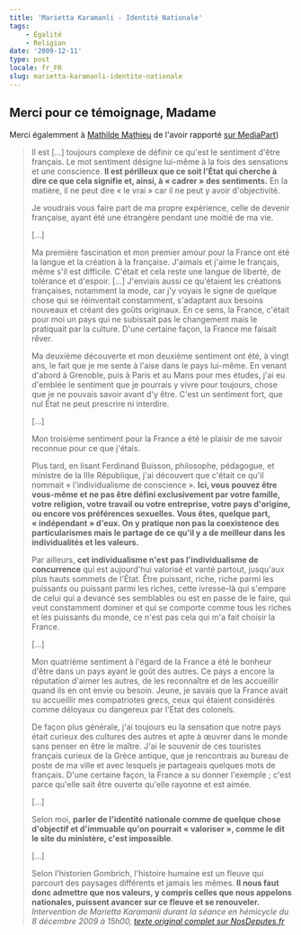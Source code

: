 ```yaml
---
title: 'Marietta Karamanli - Identité Nationale'
tags:
    - Égalité
    - Religion
date: '2009-12-11'
type: post
locale: fr_FR
slug: marietta-karamanli-identite-nationale
---
```


## Merci pour ce témoignage, Madame

Merci égalemment à [Mathilde Mathieu](http://blogs.mediapart.fr/blog/mathilde-mathieu) de l'avoir rapporté [sur MediaPart](http://blogs.mediapart.fr/blog/mathilde-mathieu/111209/moi-deputee-francaise-etrangere-pendant-la-moitie-de-ma-vie))

<!-- more -->

> Il est […] toujours complexe de définir ce qu'est le sentiment d'être français. Le mot sentiment désigne lui-même à la fois des sensations et une conscience. **Il est périlleux que ce soit l'État qui cherche à dire ce que cela signifie et, ainsi, à «&nbsp;cadrer&nbsp;» des sentiments.** En la matière, il ne peut dire «&nbsp;le vrai&nbsp;» car il ne peut y avoir d'objectivité.
>
> Je voudrais vous faire part de ma propre expérience, celle de devenir française, ayant été une étrangère pendant une moitié de ma vie.
>
> […]
>
> Ma première fascination et mon premier amour pour la France ont été la langue et la création à la française. J'aimais et j'aime le français, même s'il est difficile. C'était et cela reste une langue de liberté, de tolérance et d'espoir. […] J'enviais aussi ce qu'étaient les créations françaises, notamment la mode, car j'y voyais le signe de quelque chose qui se réinventait constamment, s'adaptant aux besoins nouveaux et créant des goûts originaux. En ce sens, la France, c'était pour moi un pays qui ne subissait pas le changement mais le pratiquait par la culture. D'une certaine façon, la France me faisait rêver.
>
> Ma deuxième découverte et mon deuxième sentiment ont été, à vingt ans, le fait que je me sente à l'aise dans le pays lui-même. En venant d'abord à Grenoble, puis à Paris et au Mans pour mes études, j'ai eu d'emblée le sentiment que je pourrais y vivre pour toujours, chose que je ne pouvais savoir avant d'y être. C'est un sentiment fort, que nul État ne peut prescrire ni interdire.
>
> […]
>
> Mon troisième sentiment pour la France a été le plaisir de me savoir reconnue pour ce que j'étais.
>
> Plus tard, en lisant Ferdinand Buisson, philosophe, pédagogue, et ministre de la IIIe République, j'ai découvert que c'était ce qu'il nommait «&nbsp;l'individualisme de conscience&nbsp;». **Ici, vous pouvez être vous-même et ne pas être défini exclusivement par votre famille, votre religion, votre travail ou votre entreprise, votre pays d'origine, ou encore vos préférences sexuelles. Vous êtes, quelque part, «&nbsp;indépendant&nbsp;» d'eux. On y pratique non pas la coexistence des particularismes mais le partage de ce qu'il y a de meilleur dans les individualités et les valeurs.**
>
> Par ailleurs, **cet individualisme n'est pas l'individualisme de concurrence** qui est aujourd'hui valorisé et vanté partout, jusqu'aux plus hauts sommets de l'État. Être puissant, riche, riche parmi les puissants ou puissant parmi les riches, cette ivresse-là qui s'empare de celui qui a devancé ses semblables ou est en passe de le faire, qui veut constamment dominer et qui se comporte comme tous les riches et les puissants du monde, ce n'est pas cela qui m'a fait choisir la France.
>
> […]
>
> Mon quatrième sentiment à l'égard de la France a été le bonheur d'être dans un pays ayant le goût des autres. Ce pays a encore la réputation d'aimer les autres, de les reconnaître et de les accueillir quand ils en ont envie ou besoin. Jeune, je savais que la France avait su accueillir mes compatriotes grecs, ceux qui étaient considérés comme déloyaux ou dangereux par l'État des colonels.
>
> De façon plus générale, j'ai toujours eu la sensation que notre pays était curieux des cultures des autres et apte à œuvrer dans le monde sans penser en être le maître. J'ai le souvenir de ces touristes français curieux de la Grèce antique, que je rencontrais au bureau de poste de ma ville et avec lesquels je partageais quelques mots de français. D'une certaine façon, la France a su donner l'exemple ; c'est parce qu'elle sait être ouverte qu'elle rayonne et est aimée.
>
> […]
>
> Selon moi, **parler de l'identité nationale comme de quelque chose d'objectif et d'immuable qu'on pourrait «&nbsp;valoriser&nbsp;», comme le dit le site du ministère, c'est impossible**.
>
> […]
>
> Selon l'historien Gombrich, l'histoire humaine est un fleuve qui parcourt des paysages différents et jamais les mêmes. **Il nous faut donc admettre que nos valeurs, y compris celles que nous appelons nationales, puissent avancer sur ce fleuve et se renouveler.**  
> <cite>Intervention de Marietta Karamanli durant la séance en hémicycle du 8 décembre 2009 à 15h00, [texte original complet sur NosDeputes.fr](http://2007-2012.nosdeputes.fr/seance/3100)</cite>
